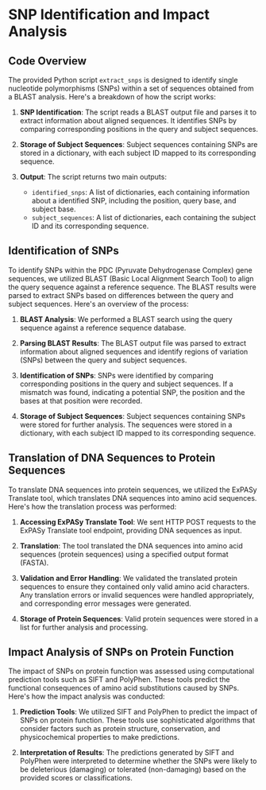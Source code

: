 # SNP Identification and Impact Analysis
## Code Overview

The provided Python script `extract_snps` is designed to identify single nucleotide polymorphisms (SNPs) within a set of sequences obtained from a BLAST analysis. Here's a breakdown of how the script works:

1. **SNP Identification**: The script reads a BLAST output file and parses it to extract information about aligned sequences. It identifies SNPs by comparing corresponding positions in the query and subject sequences.

2. **Storage of Subject Sequences**: Subject sequences containing SNPs are stored in a dictionary, with each subject ID mapped to its corresponding sequence.

3. **Output**: The script returns two main outputs:
   - `identified_snps`: A list of dictionaries, each containing information about a identified SNP, including the position, query base, and subject base.
   - `subject_sequences`: A list of dictionaries, each containing the subject ID and its corresponding sequence.

## Identification of SNPs
To identify SNPs within the PDC (Pyruvate Dehydrogenase Complex) gene sequences, we utilized BLAST (Basic Local Alignment Search Tool) to align the query sequence against a reference sequence. The BLAST results were parsed to extract SNPs based on differences between the query and subject sequences. Here's an overview of the process:

1. **BLAST Analysis**: We performed a BLAST search using the query sequence against a reference sequence database.

2. **Parsing BLAST Results**: The BLAST output file was parsed to extract information about aligned sequences and identify regions of variation (SNPs) between the query and subject sequences.

3. **Identification of SNPs**: SNPs were identified by comparing corresponding positions in the query and subject sequences. If a mismatch was found, indicating a potential SNP, the position and the bases at that position were recorded.

4. **Storage of Subject Sequences**: Subject sequences containing SNPs were stored for further analysis. The sequences were stored in a dictionary, with each subject ID mapped to its corresponding sequence.

## Translation of DNA Sequences to Protein Sequences

To translate DNA sequences into protein sequences, we utilized the ExPASy Translate tool, which translates DNA sequences into amino acid sequences. Here's how the translation process was performed:

1. **Accessing ExPASy Translate Tool**: We sent HTTP POST requests to the ExPASy Translate tool endpoint, providing DNA sequences as input.

2. **Translation**: The tool translated the DNA sequences into amino acid sequences (protein sequences) using a specified output format (FASTA).

3. **Validation and Error Handling**: We validated the translated protein sequences to ensure they contained only valid amino acid characters. Any translation errors or invalid sequences were handled appropriately, and corresponding error messages were generated.

4. **Storage of Protein Sequences**: Valid protein sequences were stored in a list for further analysis and processing.

## Impact Analysis of SNPs on Protein Function

The impact of SNPs on protein function was assessed using computational prediction tools such as SIFT and PolyPhen. These tools predict the functional consequences of amino acid substitutions caused by SNPs. Here's how the impact analysis was conducted:

1. **Prediction Tools**: We utilized SIFT and PolyPhen to predict the impact of SNPs on protein function. These tools use sophisticated algorithms that consider factors such as protein structure, conservation, and physicochemical properties to make predictions.

2. **Interpretation of Results**: The predictions generated by SIFT and PolyPhen were interpreted to determine whether the SNPs were likely to be deleterious (damaging) or tolerated (non-damaging) based on the provided scores or classifications.
 